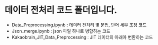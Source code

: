 # 데이터 전처리 코드 폴더입니다.
- Data_Preprocessing.ipynb : 데이터 전처리 및 문법, 단어 세부 조정 코드
- Json_merge.ipynb : json 파일 하나로 병합하는 코드
- Kakaobrain_JIT_Data_Preprocessing : JIT 데이터의 아래아 변환하는 코드
